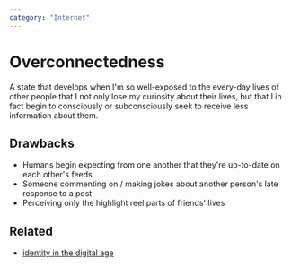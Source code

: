 ```yaml
---
category: "Internet"
---
```


# Overconnectedness
A state that develops when I'm so well-exposed to the every-day lives of other people that I not only lose my curiosity about their lives, but that I in fact begin to consciously or subconsciously seek to receive less information about them. 

## Drawbacks
- Humans begin expecting from one another that they're up-to-date on each other's feeds
- Someone commenting on / making jokes about another person's late response to a post
- Perceiving only the highlight reel parts of friends' lives

## Related
- [identity in the digital age](/identity-in-the-digital-age)